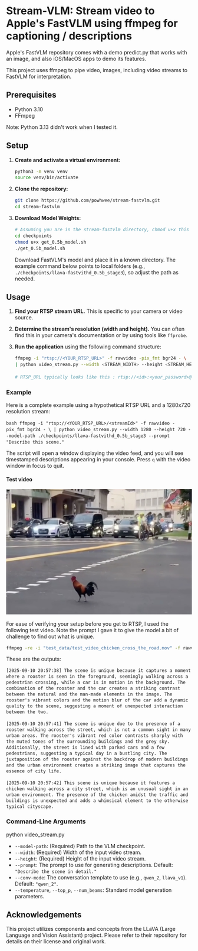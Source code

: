 # Stream-VLM: Stream video to Apple's FastVLM using ffmpeg for captioning / descriptions

Apple's FastVLM repository comes with a demo predict.py that works with an image, and also iOS/MacOS apps to demo its features.

This project uses ffmpeg to pipe video, images, including video streams to FastVLM for interpretation.


## Prerequisites

-   Python 3.10
-   FFmpeg

Note: Python 3.13 didn't work when I tested it.  

## Setup

1.  **Create and activate a virtual environment:**
    ```bash
    python3 -m venv venv
    source venv/bin/activate
    ```
    

2.  **Clone the repository:**
    ```bash
    git clone https://github.com/powhwee/stream-fastvlm.git
    cd stream-fastvlm
    ```


3.  **Download Model Weights:**
    ```bash
    # Assuming you are in the stream-fastvlm directory, chmod u+x this .sh file and run it to download Apple's 0.5b model file.  There are model with 1.5b and 7b parameters but this script downloads only the 0.5b model
    cd checkpoints  
    chmod u+x get_0.5b_model.sh  
    ./get_0.5b_model.sh
    ```
    
    Download FastVLM's model and place it in a known directory. The example command below points to local folders (e.g., `./checkpoints/llava-fastvithd_0.5b_stage3`), so adjust the path as needed.

## Usage


1.  **Find your RTSP stream URL.** This is specific to your camera or video source.
2.  **Determine the stream's resolution (width and height).** You can often find this in your camera's documentation or by using tools like `ffprobe`.
3.  **Run the application** using the following command structure:

    ```bash
    ffmpeg -i "rtsp://<YOUR_RTSP_URL>" -f rawvideo -pix_fmt bgr24 - \
    | python video_stream.py --width <STREAM_WIDTH> --height <STREAM_HEIGHT> --model-path <PATH_TO_YOUR_MODEL>

    # RTSP_URL typically looks like this : rtsp://<id>:<your_password>@<ip address>:554/<streamId>
    ```

### Example

Here is a complete example using a hypothetical RTSP URL and a 1280x720 resolution stream:

`bash
ffmpeg -i "rtsp://<YOUR_RTSP_URL>/<streamId>" -f rawvideo -pix_fmt bgr24 - \
| python video_stream.py --width 1280 --height 720 --model-path ./checkpoints/llava-fastvithd_0.5b_stage3 --prompt "Describe this scene."`


The script will open a window displaying the video feed, and you will see timestamped descriptions appearing in your console. Press `q` with the video window in focus to quit.

#### Test video

<img src="test_data/test_image_chicken_cross_the_road.png" width="640" height="auto" />

 For ease of verifying your setup before you get to RTSP, I used the following test video.  Note the prompt I gave it to give the model a bit of challenge to find out what is unique.

```bash
ffmpeg -re -i "test_data/test_video_chicken_cross_the_road.mov" -f rawvideo -pix_fmt bgr24 - | python video_stream.py --width 1280 --height 1064 --prompt "Describe what is unique about this scene" --model-path ./checkpoints/llava-fastvithd_0.5b_stage3
```

These are the outputs:
```
[2025-09-10 20:57:38] The scene is unique because it captures a moment where a rooster is seen in the foreground, seemingly walking across a pedestrian crossing, while a car is in motion in the background. The combination of the rooster and the car creates a striking contrast between the natural and the man-made elements in the image. The rooster's vibrant colors and the motion blur of the car add a dynamic quality to the scene, suggesting a moment of unexpected interaction between the two.

[2025-09-10 20:57:41] The scene is unique due to the presence of a rooster walking across the street, which is not a common sight in many urban areas. The rooster's vibrant red color contrasts sharply with the muted tones of the surrounding buildings and the grey sky. Additionally, the street is lined with parked cars and a few pedestrians, suggesting a typical day in a bustling city. The juxtaposition of the rooster against the backdrop of modern buildings and the urban environment creates a striking image that captures the essence of city life.

[2025-09-10 20:57:42] This scene is unique because it features a chicken walking across a city street, which is an unusual sight in an urban environment. The presence of the chicken amidst the traffic and buildings is unexpected and adds a whimsical element to the otherwise typical cityscape.
```


### Command-Line Arguments
python video_stream.py 
-   `--model-path`: (Required) Path to the VLM checkpoint.
-   `--width`: (Required) Width of the input video stream.
-   `--height`: (Required) Height of the input video stream.
-   `--prompt`: The prompt to use for generating descriptions. Default: `"Describe the scene in detail."`
-   `--conv-mode`: The conversation template to use (e.g., `qwen_2`, `llava_v1`). Default: `"qwen_2"`.
-   `--temperature`, `--top_p`, `--num_beams`: Standard model generation parameters.

## Acknowledgements

This project utilizes components and concepts from the LLaVA (Large Language and Vision Assistant) project. Please refer to their repository for details on their license and original work.


